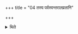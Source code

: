 +++
title = "04 तस्य पर्वस्वन्तरालव्रतानि"

+++

<details><summary>थिते</summary>

4. For him (the sacrificer) following are the vows to be observed during the intervals (of the two seasonal sacrifice).
</details>
